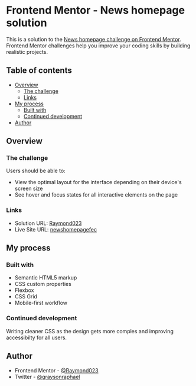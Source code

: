 # Frontend Mentor - News homepage solution

This is a solution to the [News homepage challenge on Frontend Mentor](https://www.frontendmentor.io/challenges/news-homepage-H6SWTa1MFl). Frontend Mentor challenges help you improve your coding skills by building realistic projects. 

## Table of contents

- [Overview](#overview)
  - [The challenge](#the-challenge)
  - [Links](#links)
- [My process](#my-process)
  - [Built with](#built-with)
  - [Continued development](#continued-development)
- [Author](#author)


## Overview

### The challenge

Users should be able to:

- View the optimal layout for the interface depending on their device's screen size
- See hover and focus states for all interactive elements on the page

### Links

- Solution URL: [Raymond023](https://github.com/Raymond023/news-homepage)
- Live Site URL: [newshomepagefec](https://newshomepagefec.netlify.app)

## My process

### Built with

- Semantic HTML5 markup
- CSS custom properties
- Flexbox
- CSS Grid
- Mobile-first workflow


### Continued development

Writing cleaner CSS as the design gets more comples and improving accessibilty for all users.

## Author

- Frontend Mentor - [@Raymond023](https://www.frontendmentor.io/profile/Raymond023)
- Twitter - [@graysonraphael](https://www.twitter.com/GraysonRaphael)


